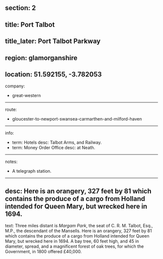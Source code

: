 section: 2
----
title: Port Talbot
----
title_later: Port Talbot Parkway
----
region: glamorganshire
----
location: 51.592155, -3.782053
----
company:
- great-western
----
route:
- gloucester-to-newport-swansea-carmarthen-and-milford-haven
----
info:
- term: Hotels
  desc: Talbot Arms, and Railway.
- term: Money Order Office
  desc: at Neath.
----
notes:
- A telegraph station.
----
desc: Here is an orangery, 327 feet by 81 which contains the produce of a cargo from Holland intended for Queen Mary, but wrecked here in 1694.
----
text: Three miles distant is *Margam Park*, the seat of C. R. M. Talbot, Esq., M.P., the descendant of the Mansells. Here is an orangery, 327 feet by 81 which contains the produce of a cargo from Holland intended for Queen Mary, but wrecked here in 1694. A bay tree, 60 feet high, and 45 in diameter, spread, and a magnificent forest of oak trees, for which the Government, in 1800 offered £40,000.
